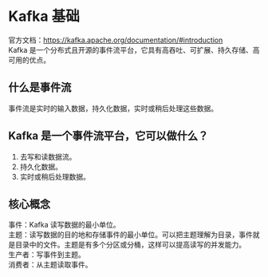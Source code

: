 # Kafka 基础
官方文档：https://kafka.apache.org/documentation/#introduction <br>
Kafka 是一个分布式且开源的事件流平台，它具有高吞吐、可扩展、持久存储、高可用的优点。

## 什么是事件流
事件流是实时的输入数据，持久化数据，实时或稍后处理这些数据。

## Kafka 是一个事件流平台，它可以做什么？
1. 去写和读数据流。
2. 持久化数据。
3. 实时或稍后处理数据。

## 核心概念
事件：Kafka 读写数据的最小单位。<br>
主题：读写数据的目的地和存储事件的最小单位。可以把主题理解为目录，事件就是目录中的文件。主题是有多个分区或分桶，这样可以提高读写的并发能力。<br>
生产者：写事件到主题。<br>
消费者：从主题读取事件。<br>